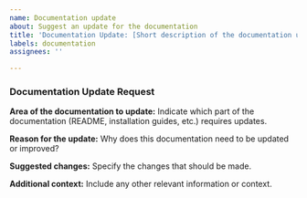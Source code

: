 ```yaml
---
name: Documentation update
about: Suggest an update for the documentation
title: 'Documentation Update: [Short description of the documentation update]'
labels: documentation
assignees: ''

---
```


### Documentation Update Request

**Area of the documentation to update:**
Indicate which part of the documentation (README, installation guides, etc.) requires updates.

**Reason for the update:**
Why does this documentation need to be updated or improved?

**Suggested changes:**
Specify the changes that should be made.

**Additional context:**
Include any other relevant information or context.
